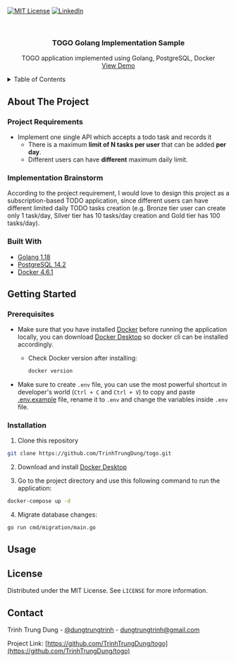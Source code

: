 <div id="top"></div>

[![MIT License][license-shield]][license-url]
[![LinkedIn][linkedin-shield]][linkedin-url]

<!-- PROJECT LOGO -->
<br />
<div align="center">
  <h3 align="center">TOGO Golang Implementation Sample</h3>

  <p align="center">
    TOGO application implemented using Golang, PostgreSQL, Docker
    <br />
    <a href="#">View Demo</a>
  </p>
</div>

<!-- TABLE OF CONTENTS -->
<details>
  <summary>Table of Contents</summary>
  <ol>
    <li>
      <a href="#about-the-project">About The Project</a>
      <ul>
        <li><a href="#built-with">Built With</a></li>
      </ul>
    </li>
    <li>
      <a href="#getting-started">Getting Started</a>
      <ul>
        <li><a href="#prerequisites">Prerequisites</a></li>
        <li><a href="#installation">Installation</a></li>
      </ul>
    </li>
    <li><a href="#usage">Usage</a></li>
    <li><a href="#license">License</a></li>
    <li><a href="#contact">Contact</a></li>
  </ol>
</details>

<!-- ABOUT THE PROJECT -->

## About The Project

### Project Requirements

- Implement one single API which accepts a todo task and records it
  - There is a maximum **limit of N tasks per user** that can be added **per day**.
  - Different users can have **different** maximum daily limit.

### Implementation Brainstorm

According to the project requirement, I would love to design this project as a subscription-based TODO application, since different users can have different limited daily TODO tasks creation (e.g. Bronze tier user can create only 1 task/day, Silver tier has 10 tasks/day creation and Gold tier has 100 tasks/day).

### Built With

- [Golang 1.18](https://go.dev/)
- [PostgreSQL 14.2](https://www.postgresql.org/)
- [Docker 4.6.1](https://www.docker.com/)

<!-- GETTING STARTED -->

## Getting Started

### Prerequisites

- Make sure that you have installed [Docker](https://www.docker.com/) before running the application locally, you can download [Docker Desktop](https://www.docker.com/products/docker-desktop/) so docker cli can be installed accordingly.

  - Check Docker version after installing:

    ```sh
    docker version
    ```

- Make sure to create `.env` file, you can use the most powerful shortcut in developer's world (`Ctrl + C` and `Ctrl + V`) to copy and paste [.env.example](./.env.example) file, rename it to `.env` and change the variables inside `.env` file.

<!-- INSTALLATION -->

### Installation

1. Clone this repository

```sh
git clone https://github.com/TrinhTrungDung/togo.git
```

2. Download and install [Docker Desktop](https://www.docker.com/products/docker-desktop/)

3. Go to the project directory and use this following command to run the application:

```sh
docker-compose up -d
```

4. Migrate database changes:

```sh
go run cmd/migration/main.go
```

<!-- USAGE -->

## Usage

<!-- LICENSE -->

## License

Distributed under the MIT License. See `LICENSE` for more information.

<!-- CONTACT -->

## Contact

Trinh Trung Dung - [@dungtrungtrinh](https://twitter.com/dungtrungtrinh) - dungtrungtrinh@gmail.com

Project Link: [https://github.com/TrinhTrungDung/togo](https://github.com/TrinhTrungDung/togo)

<!-- LINKS -->

[license-shield]: https://img.shields.io/github/license/othneildrew/Best-README-Template.svg?style=for-the-badge
[license-url]: https://github.com/TrinhTrungDung/togo/blob/master/LICENSE
[linkedin-shield]: https://img.shields.io/badge/-LinkedIn-black.svg?style=for-the-badge&logo=linkedin&colorB=555
[linkedin-url]: https://www.linkedin.com/in/trinhtrungdung/
